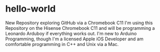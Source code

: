 # hello-world
New Repository exploring GitHub via a Chromebook C11
I'm using this Repository on the Hisense Chromebook C11 and will be programming a Leonardo Arduboy if everything works out. I'm new to Arduino Programming, though I'm a licensed Apple iOS Developer and am comfortable programming in C++ and Unix via a Mac.
